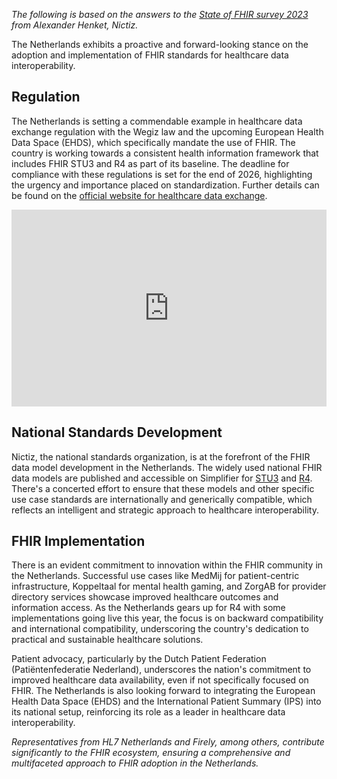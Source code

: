 *The following is based on the answers to the [State of FHIR survey 2023](https://fire.ly/blog/fhir-maturity-and-adoption-around-the-world/) from Alexander Henket, Nictiz.*

The Netherlands exhibits a proactive and forward-looking stance on the adoption and implementation of FHIR standards for healthcare data interoperability.

## Regulation

The Netherlands is setting a commendable example in healthcare data exchange regulation with the Wegiz law and the upcoming European Health Data Space (EHDS), which specifically mandate the use of FHIR. The country is working towards a consistent health information framework that includes FHIR STU3 and R4 as part of its baseline. The deadline for compliance with these regulations is set for the end of 2026, highlighting the urgency and importance placed on standardization. Further details can be found on the [official website for healthcare data exchange](https://www.gegevensuitwisselingindezorg.nl/gegevensuitwisseling).

<iframe width="100%" height="315" src="https://www.youtube.com/embed/videoseries?si=QzPnVy1NgP5Jl3Tw&amp;list=PLAPVWVA2xKFigMyb4WKLHaTh5Shgsx_gi" title="YouTube video player" frameborder="0" allow="accelerometer; autoplay; clipboard-write; encrypted-media; gyroscope; picture-in-picture; web-share" referrerpolicy="strict-origin-when-cross-origin" allowfullscreen></iframe>

## National Standards Development

Nictiz, the national standards organization, is at the forefront of the FHIR data model development in the Netherlands. The widely used national FHIR data models are published and accessible on Simplifier for [STU3](https://simplifier.net/nictizstu3-zib2017) and [R4](https://simplifier.net/nictiz-r4-zib2020). There's a concerted effort to ensure that these models and other specific use case standards are internationally and generically compatible, which reflects an intelligent and strategic approach to healthcare interoperability.

## FHIR Implementation

There is an evident commitment to innovation within the FHIR community in the Netherlands. Successful use cases like MedMij for patient-centric infrastructure, Koppeltaal for mental health gaming, and ZorgAB for provider directory services showcase improved healthcare outcomes and information access. As the Netherlands gears up for R4 with some implementations going live this year, the focus is on backward compatibility and international compatibility, underscoring the country's dedication to practical and sustainable healthcare solutions.

Patient advocacy, particularly by the Dutch Patient Federation (Patiëntenfederatie Nederland), underscores the nation's commitment to improved healthcare data availability, even if not specifically focused on FHIR. The Netherlands is also looking forward to integrating the European Health Data Space (EHDS) and the International Patient Summary (IPS) into its national setup, reinforcing its role as a leader in healthcare data interoperability.

*Representatives from HL7 Netherlands and Firely, among others, contribute significantly to the FHIR ecosystem, ensuring a comprehensive and multifaceted approach to FHIR adoption in the Netherlands.*
